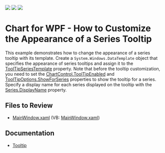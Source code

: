 <!-- default badges list -->
![](https://img.shields.io/endpoint?url=https://codecentral.devexpress.com/api/v1/VersionRange/128569646/22.2.2%2B)
[![](https://img.shields.io/badge/Open_in_DevExpress_Support_Center-FF7200?style=flat-square&logo=DevExpress&logoColor=white)](https://supportcenter.devexpress.com/ticket/details/E4084)
[![](https://img.shields.io/badge/📖_How_to_use_DevExpress_Examples-e9f6fc?style=flat-square)](https://docs.devexpress.com/GeneralInformation/403183)
<!-- default badges end -->

# Chart for WPF - How to Customize the Appearance of a Series Tooltip

This example demonstrates how to change the appearance  of a series tooltip with its template. Create a `System.Windows.DataTemplate` object that specifies the appearance of series tooltips and assign it to the [ToolTipSeriesTemplate](https://docs.devexpress.com/WPF/DevExpress.Xpf.Charts.Series.ToolTipSeriesTemplate) property. Note that before the tooltip customization, you need to set the [ChartControl.ToolTipEnabled](https://docs.devexpress.com/WPF/DevExpress.Xpf.Charts.ChartControl.ToolTipEnabled) and [ToolTipOptions.ShowForSeries](https://docs.devexpress.com/WPF/DevExpress.Xpf.Charts.ToolTipOptions.ShowForSeries) properties to show the tooltip for a series. 
Specify a display name for each series displayed on the tooltip with the [Series.DisplayName](https://docs.devexpress.com/WPF/DevExpress.Xpf.Charts.Series.DisplayName) property. 

## Files to Review 

* [MainWindow.xaml](./CS/ToolTipSeriesTemplate/MainWindow.xaml) (VB: [MainWindow.xaml](./VB/ToolTipSeriesTemplate/MainWindow.xaml))

## Documentation

- [Tooltip](https://docs.devexpress.com/WPF/11975/controls-and-libraries/charts-suite/chart-control/tooltip-and-crosshair-cursor/tooltip)




